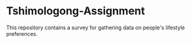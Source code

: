 # Tshimologong-Assignment
This repository contains a survey for gathering data on people's lifestyle  preferences.
